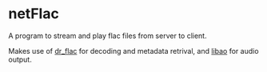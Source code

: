 # netFlac
A program to stream and play flac files from server to client.

Makes use of [dr_flac](https://github.com/mackron/dr_libs/blob/master/dr_flac.h) for decoding and metadata retrival, and [libao](https://www.xiph.org/ao/) for audio output.

